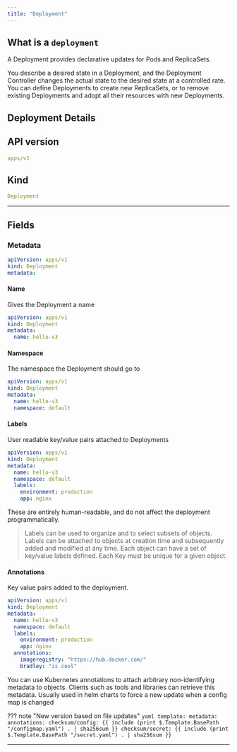 ```yaml
---
title: "Deployment"
---
```


## What is a `deployment`

A Deployment provides declarative updates for Pods and ReplicaSets.

You describe a desired state in a Deployment, and the Deployment Controller changes the actual state to the desired 
state at a controlled rate. You can define Deployments to create new ReplicaSets, or to remove existing Deployments and adopt all their resources with new Deployments.

## Deployment Details 

## API version

```yaml
apps/v1
```

## Kind

```yaml
Deployment
```

---


## Fields


### Metadata

```yaml
apiVersion: apps/v1
kind: Deployment
metadata:
```



#### Name

Gives the Deployment a name

```yaml
apiVersion: apps/v1
kind: Deployment
metadata:
  name: hello-v3
```

#### Namespace

The namespace the Deployment should go to


```yaml
apiVersion: apps/v1
kind: Deployment
metadata:
  name: hello-v3
  namespace: default
```

#### Labels

User readable key/value pairs attached to Deployments

```yaml
apiVersion: apps/v1
kind: Deployment
metadata:
  name: hello-v3
  namespace: default
  labels:
    environment: production
    app: nginx
```

These are entirely human-readable, and do not affect the deployment programmatically. 

> Labels can be used to organize and to select subsets of objects. Labels can be attached to objects at creation time and subsequently added and modified at any time. Each object can have a set of key/value labels defined. Each Key must be unique for a given object.


#### Annotations

Key value pairs added to the deployment. 

```yaml
apiVersion: apps/v1
kind: Deployment
metadata:
  name: hello-v3
  namespace: default
  labels:
    environment: production
    app: nginx
  annotations:
    imageregistry: "https://hub.docker.com/"
    bradley: "is cool"


```

You can use Kubernetes annotations to attach arbitrary non-identifying metadata to objects. Clients such as tools and libraries can retrieve this metadata.
Usually used in helm charts to force a new update when a config map is changed

??? note "New version based on file updates"
    ```yaml
      template:
        metadata:
          annotations:
            checksum/config: {{ include (print $.Template.BasePath "/configmap.yaml") . | sha256sum }}
            checksum/secret: {{ include (print $.Template.BasePath "/secret.yaml") . | sha256sum }}
    ```



---







